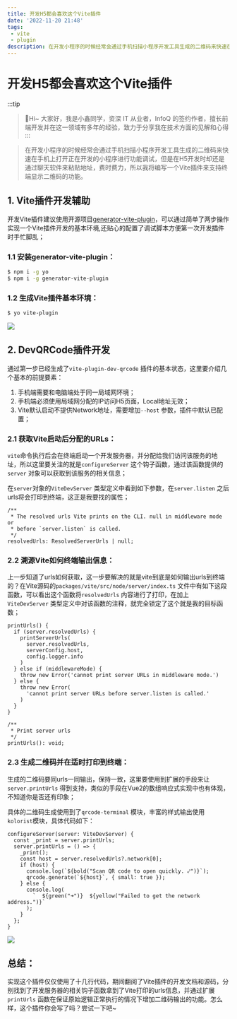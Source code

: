 ```yaml
---
title: 开发H5都会喜欢这个Vite插件
date: '2022-11-20 21:48'
tags:
 - vite
 - plugin
description: 在开发小程序的时候经常会通过手机扫描小程序开发工具生成的二维码来快速在手机上打开正在开发的小程序进行功能调试，但是在H5开发时却还是通过聊天软件来粘贴地址，费时费力，所以我将编写一个Vite插件来支持终端显示二维码的功能。
---
```


# 开发H5都会喜欢这个Vite插件

:::tip
>🎄Hi~ 大家好，我是小鑫同学，资深 IT 从业者，InfoQ 的签约作者，擅长前端开发并在这一领域有多年的经验，致力于分享我在技术方面的见解和心得
:::

> 在开发小程序的时候经常会通过手机扫描小程序开发工具生成的二维码来快速在手机上打开正在开发的小程序进行功能调试，但是在H5开发时却还是通过聊天软件来粘贴地址，费时费力，所以我将编写一个Vite插件来支持终端显示二维码的功能。

## 1. Vite插件开发辅助

开发Vite插件建议使用开源项目[generator-vite-plugin](https://github.com/OSpoon/generator-vite-plugin)，可以通过简单了两步操作实现一个Vite插件开发的基本环境,还贴心的配置了调试脚本方便第一次开发插件时手忙脚乱；

### 1.1 安装generator-vite-plugin：

```bash
$ npm i -g yo
$ npm i -g generator-vite-plugin
```

### 1.2 生成Vite插件基本环境：

```bash
$ yo vite-plugin
```

![](https://picgo-2022.oss-cn-beijing.aliyuncs.com/202211202145430.gif)

## 2. DevQRCode插件开发

通过第一步已经生成了`vite-plugin-dev-qrcode` 插件的基本状态，这里要介绍几个基本的前提要素：

1. 手机端需要和电脑端处于同一局域网环境；
2. 手机端必须使用局域网分配的IP访问H5页面，Local地址无效；
3. Vite默认启动不提供Network地址，需要增加`--host` 参数，插件中默认已配置；

### 2.1 获取Vite启动后分配的URLs：

`vite`命令执行后会在终端启动一个开发服务器，并分配给我们访问该服务的地址，所以这里要关注的就是`configureServer` 这个钩子函数，通过该函数提供的`server` 对象可以获取到该服务的相关信息；

在`server`对象的`ViteDevServer` 类型定义中看到如下参数，在`server.listen` 之后urls将会打印到终端，这正是我要找的属性；

```tsx
/**
 * The resolved urls Vite prints on the CLI. null in middleware mode or
 * before `server.listen` is called.
 */
resolvedUrls: ResolvedServerUrls | null;
```

### 2.2 溯源Vite如何终端输出信息：

上一步知道了urls如何获取，这一步要解决的就是vite到底是如何输出urls到终端的？在Vite源码的`packages/vite/src/node/server/index.ts` 文件中有如下这段函数，可以看出这个函数将`resolvedUrls` 内容进行了打印，在加上`ViteDevServer` 类型定义中对该函数的注释，就完全锁定了这个就是我的目标函数；

```tsx
printUrls() {
  if (server.resolvedUrls) {
    printServerUrls(
      server.resolvedUrls,
      serverConfig.host,
      config.logger.info
    )
  } else if (middlewareMode) {
    throw new Error('cannot print server URLs in middleware mode.')
  } else {
    throw new Error(
      'cannot print server URLs before server.listen is called.'
    )
  }
}
```

```tsx
/**
 * Print server urls
 */
printUrls(): void;
```

### 2.3 生成二维码并在适时打印到终端：

生成的二维码要同urls一同输出，保持一致，这里要使用到扩展的手段来让`server.printUrls` 得到支持，类似的手段在Vue2的数组响应式实现中也有体现，不知道你是否还有印象；

具体的二维码生成使用到了`qrcode-terminal` 模块，丰富的样式输出使用`kolorist`模块，具体代码如下：

```tsx
configureServer(server: ViteDevServer) {
  const _print = server.printUrls;
  server.printUrls = () => {
    _print();
    const host = server.resolvedUrls?.network[0];
    if (host) {
      console.log(`${bold("Scan QR code to open quickly. ⤦")}`);
      qrcode.generate(`${host}`, { small: true });
    } else {
      console.log(
        `  ${green("➜")}  ${yellow("Failed to get the network address.")}`
      );
    }
  };
}
```

![](https://picgo-2022.oss-cn-beijing.aliyuncs.com/202211202145448.gif)

## 总结：

实现这个插件仅仅使用了十几行代码，期间翻阅了Vite插件的开发文档和源码，分别找到了开发服务器的相关钩子函数拿到了Vite打印的urls信息，并通过扩展`printUrls` 函数在保证原始逻辑正常执行的情况下增加二维码输出的功能。怎么样，这个插件你会写了吗？尝试一下吧~

<Comment />